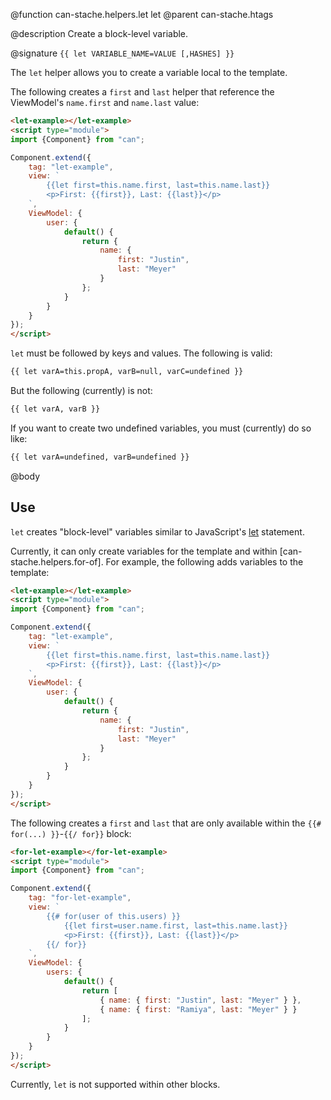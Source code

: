 @function can-stache.helpers.let let
@parent can-stache.htags


@description Create a block-level variable.

@signature `{{ let VARIABLE_NAME=VALUE [,HASHES] }}`

The `let` helper allows you to create a variable local to the template.

The following creates a `first` and `last` helper that reference
the ViewModel's `name.first` and `name.last` value:

```html
<let-example></let-example>
<script type="module">
import {Component} from "can";

Component.extend({
	tag: "let-example",
	view: `
		{{let first=this.name.first, last=this.name.last}}
		<p>First: {{first}}, Last: {{last}}</p>
	`,
	ViewModel: {
		user: {
			default() {
				return {
					name: {
						first: "Justin",
						last: "Meyer"
					}
				};
			}
		}
	}
});
</script>
```

`let` must be followed by keys and values.  The following is valid:

```html
{{ let varA=this.propA, varB=null, varC=undefined }}
```

But the following (currently) is not:

```html
{{ let varA, varB }}
```

If you want to create two undefined variables, you must (currently) do so like:

```html
{{ let varA=undefined, varB=undefined }}
```

@body


## Use

`let` creates "block-level" variables similar to JavaScript's [let](https://developer.mozilla.org/en-US/docs/Web/JavaScript/Reference/Statements/let)
statement.

Currently, it can only create variables for the template and within [can-stache.helpers.for-of].  For example,
the following adds variables to the template:

```html
<let-example></let-example>
<script type="module">
import {Component} from "can";

Component.extend({
	tag: "let-example",
	view: `
		{{let first=this.name.first, last=this.name.last}}
		<p>First: {{first}}, Last: {{last}}</p>
	`,
	ViewModel: {
		user: {
			default() {
				return {
					name: {
						first: "Justin",
						last: "Meyer"
					}
				};
			}
		}
	}
});
</script>
```


The following creates a `first` and `last` that are only available within the `{{# for(...) }}`-`{{/ for}}`
block:


```html
<for-let-example></for-let-example>
<script type="module">
import {Component} from "can";

Component.extend({
	tag: "for-let-example",
	view: `
		{{# for(user of this.users) }}
			{{let first=user.name.first, last=this.name.last}}
			<p>First: {{first}}, Last: {{last}}</p>
		{{/ for}}
	`,
	ViewModel: {
		users: {
			default() {
				return [
					{ name: { first: "Justin", last: "Meyer" } },
					{ name: { first: "Ramiya", last: "Meyer" } }
				];
			}
		}
	}
});
</script>
```


Currently, `let` is not supported within other blocks.
